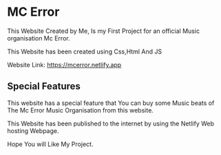 # MC Error
This Website Created by Me, Is my First Project for an official Music organisation Mc Error.

This Website has been created using Css,Html And JS

Website Link: https://mcerror.netlify.app

## Special Features ##
This website has a special feature that You can buy some Music beats of The Mc Error Music Organisation from this website.

This Website has been published to the internet by using the Netlify Web hosting Webpage.
     
Hope You will Like My Project.

